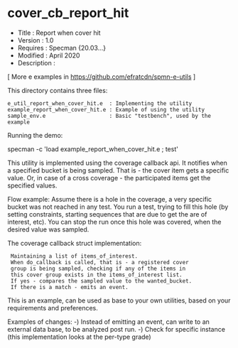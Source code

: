 # cover_cb_report_hit
* Title       : Report when cover hit  
* Version     : 1.0
* Requires    : Specman {20.03...}
* Modified    : April 2020
* Description :

[ More e examples in https://github.com/efratcdn/spmn-e-utils ]

This directory contains three files:

    e_util_report_when_cover_hit.e  : Implementing the utility
    example_report_when_cover_hit.e : Example of using the utility 
    sample_env.e                    : Basic "testbench", used by the example

Running the demo:

   specman -c 'load example_report_when_cover_hit.e ; test'

This utility is implemented using the coverage callback api.
It notifies when a specified bucket is being sampled. That is - the cover
item gets a specific value. Or, in case of a cross coverage - the 
participated items get the specified values.
 

Flow example:
Assume there is a hole in the coverage, a very specific bucket was not 
reached in any test. You run a test, trying to fill this hole (by setting 
constraints, starting sequences that are due to get the are of interest, etc).
You can stop the run once this hole was covered, when the desired value was
sampled.

   
The coverage callback struct implementation:
  
     Maintaining a list of items_of_interest.
     When do_callback is called, that is - a registered cover
     group is being sampled, checking if any of the items in 
     this cover group exists in the items_of_interest list.
     If yes - compares the sampled value to the wanted_bucket.
     If there is a match - emits an event.
  
This is an example, can be used as base to your own utilities, based on 
your requirements and preferences.
 
Examples of changes:
   -) Instead of emitting an event, can write to an external data
      base, to be analyzed post run.
   -) Check for specific instance (this implementation looks at the 
      per-type grade)
